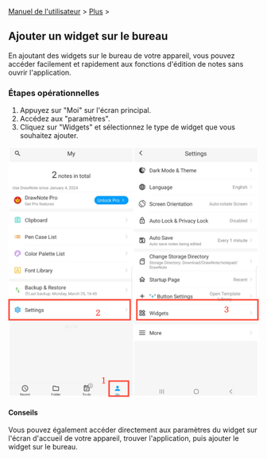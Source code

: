 [Manuel de l'utilisateur](/dragonnest/drawnote/manual/fr) > [Plus](/dragonnest/drawnote/manual/fr/more) >

Ajouter un widget sur le bureau
---
En ajoutant des widgets sur le bureau de votre appareil, vous pouvez accéder facilement et rapidement aux fonctions d'édition de notes sans ouvrir l'application.

### Étapes opérationnelles

1. Appuyez sur "Moi" sur l'écran principal.
2. Accédez aux "paramètres".
3. Cliquez sur "Widgets" et sélectionnez le type de widget que vous souhaitez ajouter.

![](imgs/add_widgets1.png)

#### Conseils
Vous pouvez également accéder directement aux paramètres du widget sur l'écran d'accueil de votre appareil, trouver l'application, puis ajouter le widget sur le bureau.